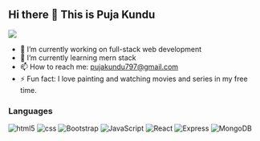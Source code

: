 ## Hi there 👋 This is Puja Kundu                     


![](https://komarev.com/ghpvc/?username=pujaKundu)
- 🔭 I’m currently working on full-stack web development
- 🌱 I’m currently learning mern stack
- 📫 How to reach me: pujakundu797@gmail.com
- ⚡ Fun fact: I love painting and watching movies and series in my free time.

### Languages
![html5](https://i.ibb.co/W29pNXG/html5.png) 
![css](https://i.ibb.co/V9WKq1y/css3.png)
![Bootstrap](https://i.ibb.co/sVJrskq/bootstrap.png)
![JavaScript](https://i.ibb.co/8zcJVBM/Java-Script.png)
![React](https://i.ibb.co/Hr1DjNV/react.png)
![Express](https://i.ibb.co/3stzrDX/express.png)
![MongoDB](https://i.ibb.co/9tqqPNM/mongodb.png)

